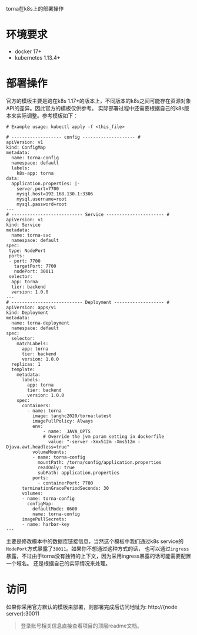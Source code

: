 torna在k8s上的部署操作
# 环境要求
- docker 17+
- kubernetes 1.13.4+

# 部署操作
官方的模板主要是跑在k8s 1.17+的版本上，不同版本的k8s之间可能存在资源对象API的差异。因此官方的模板仅供参考。
实际部署过程中还需要根据自己的k8s版本来实际调整。参考模板如下：
```
# Example usage: kubectl apply -f <this_file>

# ------------------- config -------------------- #
apiVersion: v1
kind: ConfigMap
metadata:
  name: torna-config
  namespace: default
  labels:
    k8s-app: torna
data:
  application.properties: |-
    server.port=7700
    mysql.host=192.168.130.1:3306
    mysql.username=root
    mysql.password=root
---
# --------------------------- Service ---------------------- #
apiVersion: v1
kind: Service
metadata:
  name: torna-svc
  namespace: default
spec:
 type: NodePort
 ports:
 - port: 7700
   targetPort: 7700
   nodePort: 30011
 selector:
  app: torna
  tier: backend
  version: 1.0.0
---
# --------------------------- Deployment ------------------- #
apiVersion: apps/v1
kind: Deployment
metadata:
  name: torna-deployment
  namespace: default
spec:
  selector:
    matchLabels:
      app: torna
      tier: backend
      version: 1.0.0
  replicas: 1
  template:
    metadata:
      labels:
        app: torna
        tier: backend
        version: 1.0.0
    spec:
      containers:
        - name: torna
          image: tanghc2020/torna:latest
          imagePullPolicy: Always
          env:
              - name:  JAVA_OPTS
              # Override the jvm param setting in dockerfile
                value: "-server -Xmx512m -Xms512m -Djava.awt.headless=true"
          volumeMounts:
          - name: torna-config
            mountPath: /torna/config/application.properties
            readOnly: true
            subPath: application.properties
          ports:
            - containerPort: 7700
      terminationGracePeriodSeconds: 30
      volumes:
      - name: torna-config
        configMap:
          defaultMode: 0600
          name: torna-config
      imagePullSecrets:
      - name: harbor-key
---
```
主要是修改模本中的数据库链接信息，当然这个模板中我们通过k8s service的`NodePort`方式暴露了`30011`。如果你不想通过这种方式的话，
也可以通过`ingress`暴露，不过由于torna没有独特的上下文，因为采用ingress暴露的话可能需要配置一个域名。
还是根据自己的实际情况来处理。
# 访问
如果你采用官方默认的模板来部署，则部署完成后访问地址为: http://{node server}:30011
>登录账号相关信息直接查看项目的顶层readme文档。
